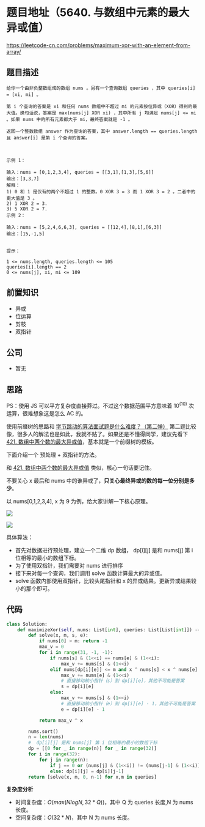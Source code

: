 # 题目地址（5640. 与数组中元素的最大异或值）

https://leetcode-cn.com/problems/maximum-xor-with-an-element-from-array/

## 题目描述

```
给你一个由非负整数组成的数组 nums 。另有一个查询数组 queries ，其中 queries[i] = [xi, mi] 。

第 i 个查询的答案是 xi 和任何 nums 数组中不超过 mi 的元素按位异或（XOR）得到的最大值。换句话说，答案是 max(nums[j] XOR xi) ，其中所有 j 均满足 nums[j] <= mi 。如果 nums 中的所有元素都大于 mi，最终答案就是 -1 。

返回一个整数数组 answer 作为查询的答案，其中 answer.length == queries.length 且 answer[i] 是第 i 个查询的答案。

 

示例 1：

输入：nums = [0,1,2,3,4], queries = [[3,1],[1,3],[5,6]]
输出：[3,3,7]
解释：
1) 0 和 1 是仅有的两个不超过 1 的整数。0 XOR 3 = 3 而 1 XOR 3 = 2 。二者中的更大值是 3 。
2) 1 XOR 2 = 3.
3) 5 XOR 2 = 7.
示例 2：

输入：nums = [5,2,4,6,6,3], queries = [[12,4],[8,1],[6,3]]
输出：[15,-1,5]
 

提示：

1 <= nums.length, queries.length <= 105
queries[i].length == 2
0 <= nums[j], xi, mi <= 109

```

## 前置知识

- 异或
- 位运算
- 剪枝
- 双指针

## 公司

- 暂无

## 思路

PS：使用 JS 可以平方复杂度直接莽过。不过这个数据范围平方意味着 $10^(10)$ 次运算，很难想象这是怎么 AC 的。

使用前缀树的思路和 [字节跳动的算法面试题是什么难度？（第二弹）](https://lucifer.ren/blog/2020/09/06/byte-dance-algo-ex-2017/) 第二题比较像，很多人的解法也是如此，我就不贴了。如果还是不懂得同学，建议先看下 [421. 数组中两个数的最大异或值](https://leetcode-cn.com/problems/maximum-xor-of-two-numbers-in-an-array/)，基本就是一个前缀树的模板。

下面介绍一个 预处理 + 双指针的方法。

和 [421. 数组中两个数的最大异或值](https://leetcode-cn.com/problems/maximum-xor-of-two-numbers-in-an-array/) 类似，核心一句话要记住。

不要关心 x 最后和 nums 中的谁异或了，**只关心最终异或的数的每一位分别是多少**。

以 nums[0,1,2,3,4], x 为 9 为例，给大家讲解一下核心原理。

![](https://tva1.sinaimg.cn/large/0081Kckwly1gm2t6qgo9lj30zy0fcwf7.jpg)

![](https://tva1.sinaimg.cn/large/0081Kckwly1gm2t6yvkuyj31ye0q8adv.jpg)

具体算法：

- 首先对数据进行预处理，建立一个二维 dp 数组， dp[i][j] 是和 nums[j] 第 i 位相等的最小的数组下标。
- 为了使用双指针，我们需要对 nums 进行排序
- 接下来对每一个查询，我们调用 solve 函数计算最大的异或值。
- solve 函数内部使用双指针，比较头尾指针和 x 的异或结果。更新异或结果较小的那个即可。

## 代码

```py
class Solution:
    def maximizeXor(self, nums: List[int], queries: List[List[int]]) -> List[int]:
        def solve(x, m, s, e):
            if nums[0] > m: return -1
            max_v = 0
            for i in range(31, -1, -1):
                if nums[s] & (1<<i) == nums[e] & (1<<i):
                    max_v += nums[s] & (1<<i)
                elif nums[dp[i][e]] <= m and x ^ nums[s] < x ^ nums[e]:
                    max_v += nums[e] & (1<<i)
                    # 直接移动较小指针（s）到 dp[i][e]，其他不可能是答案
                    s = dp[i][e]
                else:
                    max_v += nums[s] & (1<<i)
                    # 直接移动较小指针（e）到 dp[i][e] - 1，其他不可能是答案
                    e = dp[i][e] - 1

            return max_v ^ x

        nums.sort()
        n = len(nums)
        #  dp[i][j] 是和 nums[j] 第 i 位相等的最小的数组下标
        dp = [[0 for _ in range(n)] for _ in range(32)]
        for i in range(32):
            for j in range(n):
                if j == 0 or (nums[j] & (1<<i)) != (nums[j-1] & (1<<i)): dp[i][j] = j
                else: dp[i][j] = dp[i][j-1]
        return [solve(x, m, 0, n-1) for x,m in queries]
```

**复杂度分析**

- 时间复杂度：$O(max(NlogN, 32*Q))$，其中 Q 为 queries 长度,N 为 nums 长度。
- 空间复杂度：$O(32*N)$，其中 N 为 nums 长度。
